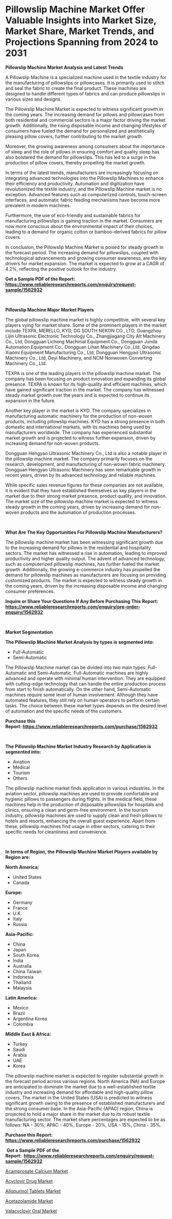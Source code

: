 <p><h1>Pillowslip Machine Market Offer Valuable Insights into Market Size, Market Share, Market Trends, and Projections Spanning from 2024 to 2031</h1></p><p><strong>Pillowslip Machine Market Analysis and Latest Trends</strong></p>
<p><p>A Pillowslip Machine is a specialized machine used in the textile industry for the manufacturing of pillowslips or pillowcases. It is primarily used to stitch and seal the fabric to create the final product. These machines are designed to handle different types of fabrics and can produce pillowslips in various sizes and designs.</p><p>The Pillowslip Machine Market is expected to witness significant growth in the coming years. The increasing demand for pillows and pillowcases from both residential and commercial sectors is a major factor driving the market growth. Additionally, the rising disposable income and changing lifestyles of consumers have fueled the demand for personalized and aesthetically pleasing pillow covers, further contributing to the market growth.</p><p>Moreover, the growing awareness among consumers about the importance of sleep and the role of pillows in ensuring comfort and quality sleep has also bolstered the demand for pillowslips. This has led to a surge in the production of pillow covers, thereby propelling the market growth.</p><p>In terms of the latest trends, manufacturers are increasingly focusing on integrating advanced technologies into the Pillowslip Machines to enhance their efficiency and productivity. Automation and digitization have revolutionized the textile industry, and the Pillowslip Machine market is no exception. Advanced features such as computerized controls, touch-screen interfaces, and automatic fabric feeding mechanisms have become more prevalent in modern machines.</p><p>Furthermore, the use of eco-friendly and sustainable fabrics for manufacturing pillowslips is gaining traction in the market. Consumers are now more conscious about the environmental impact of their choices, leading to a demand for organic cotton or bamboo-derived fabrics for pillow covers.</p><p>In conclusion, the Pillowslip Machine Market is poised for steady growth in the forecast period. The increasing demand for pillowslips, coupled with technological advancements and growing consumer awareness, are the key drivers for market expansion. The market is expected to grow at a CAGR of 4.2%, reflecting the positive outlook for the industry.</p></p>
<p><strong>Get a Sample PDF of the Report:&nbsp; <a href="https://www.reliableresearchreports.com/enquiry/request-sample/1562932">https://www.reliableresearchreports.com/enquiry/request-sample/1562932</a></strong></p>
<p>&nbsp;</p>
<p><strong>Pillowslip Machine Major Market Players</strong></p>
<p><p>The global pillowslip machine market is highly competitive, with several key players vying for market share. Some of the prominent players in the market include TEXPA, MERELLO, KYD, DG SOUTH NEKON CO., LTD, Guangzhou Lijin Ultrasonic Electronic Technology Co., Zhangjiagang City Alt Machinery Co., Ltd, Dongguan Licheng Machinial Equipment Co., Dongguan Junda Automation Equipment Co., Dongguan Lihan Machinery Co.,Ltd, Qingdao Xiaomi Equipment Manufacturing Co., Ltd, Dongguan Hengyao Ultrasonic Machinery Co., Ltd, Deyi Machinery, and NCM Nonwoven Converting Machinery Co., Ltd.</p><p>TEXPA is one of the leading players in the pillowslip machine market. The company has been focusing on product innovation and expanding its global presence. TEXPA is known for its high-quality and efficient machines, which have gained significant traction in the market. The company has witnessed steady market growth over the years and is expected to continue its expansion in the future.</p><p>Another key player in the market is KYD. The company specializes in manufacturing automatic machinery for the production of non-woven products, including pillowslip machines. KYD has a strong presence in both domestic and international markets, with its machines being used by manufacturers worldwide. The company has experienced substantial market growth and is projected to witness further expansion, driven by increasing demand for non-woven products.</p><p>Dongguan Hengyao Ultrasonic Machinery Co., Ltd is also a notable player in the pillowslip machine market. The company primarily focuses on the research, development, and manufacturing of non-woven fabric machinery. Dongguan Hengyao Ultrasonic Machinery has seen remarkable growth in recent years, driven by its advanced technology and reliable machines.</p><p>While specific sales revenue figures for these companies are not available, it is evident that they have established themselves as key players in the market due to their strong market presence, product quality, and innovation. The market size of the pillowslip machine market is expected to witness steady growth in the coming years, driven by increasing demand for non-woven products and the automation of production processes.</p></p>
<p>&nbsp;</p>
<p><strong>What Are The Key Opportunities For Pillowslip Machine Manufacturers?</strong></p>
<p><p>The pillowslip machine market has been witnessing significant growth due to the increasing demand for pillows in the residential and hospitality sectors. The market has witnessed a rise in automation, leading to improved productivity and higher quality output. The advent of advanced technology, such as computerized pillowslip machines, has further fueled the market growth. Additionally, the growing e-commerce industry has propelled the demand for pillowslip machines as manufacturers are focusing on providing customized products. The market is expected to witness steady growth in the coming years, driven by the increasing disposable income and changing consumer preferences.</p></p>
<p><strong>Inquire or Share Your Questions If Any Before Purchasing This Report: <a href="https://www.reliableresearchreports.com/enquiry/pre-order-enquiry/1562932">https://www.reliableresearchreports.com/enquiry/pre-order-enquiry/1562932</a></strong></p>
<p>&nbsp;</p>
<p><strong>Market Segmentation</strong></p>
<p><strong>The Pillowslip Machine Market Analysis by types is segmented into:</strong></p>
<p><ul><li>Full-Automatic</li><li>Semi-Automatic</li></ul></p>
<p><p>The Pillowslip Machine market can be divided into two main types: Full-Automatic and Semi-Automatic. Full-Automatic machines are highly advanced and operate with minimal human intervention. They are equipped with cutting-edge technology that can handle the entire production process from start to finish automatically. On the other hand, Semi-Automatic machines require some level of human involvement. Although they have automated features, they still rely on human operators to perform certain tasks. The choice between these market types depends on the desired level of automation and the specific needs of the customers.</p></p>
<p><strong>Purchase this Report:&nbsp;<a href="https://www.reliableresearchreports.com/purchase/1562932">https://www.reliableresearchreports.com/purchase/1562932</a></strong></p>
<p>&nbsp;</p>
<p><strong>The Pillowslip Machine Market Industry Research by Application is segmented into:</strong></p>
<p><ul><li>Aviation</li><li>Medical</li><li>Tourism</li><li>Others</li></ul></p>
<p><p>The pillowslip machine market finds application in various industries. In the aviation sector, pillowslip machines are used to provide comfortable and hygienic pillows to passengers during flights. In the medical field, these machines help in the production of disposable pillowslips for hospitals and clinics, ensuring a clean and germ-free environment. In the tourism industry, pillowslip machines are used to supply clean and fresh pillows to hotels and resorts, enhancing the overall guest experience. Apart from these, pillowslip machines find usage in other sectors, catering to their specific needs for cleanliness and convenience.</p></p>
<p>&nbsp;</p>
<p><strong>In terms of Region, the Pillowslip Machine Market Players available by Region are:</strong></p>
<p>
    <p> <strong> North America: </strong>
        <ul>
            <li>United States</li>
            <li>Canada</li>
        </ul>
        </p> 
    <p> <strong> Europe: </strong>
        <ul>
            <li>Germany</li>
            <li>France</li>
            <li>U.K.</li>
            <li>Italy</li>
            <li>Russia</li>
        </ul>
        </p> 
    <p> <strong> Asia-Pacific: </strong>
        <ul>
            <li>China</li>
            <li>Japan</li>
            <li>South Korea</li>
            <li>India</li>
            <li>Australia</li>
            <li>China Taiwan</li>
            <li>Indonesia</li>
            <li>Thailand</li>
            <li>Malaysia</li>
        </ul>
        </p> 
    <p> <strong> Latin America: </strong>
        <ul>
            <li>Mexico</li>
            <li>Brazil</li>
            <li>Argentina Korea</li>
            <li>Colombia</li>
        </ul>
        </p> 
    <p> <strong> Middle East & Africa: </strong>
        <ul>
            <li>Turkey</li>
            <li>Saudi</li>
            <li>Arabia</li>
            <li>UAE</li>
            <li>Korea</li>
        </ul>
    </p>
    </p>
<p><p>The pillowslip machine market is expected to register substantial growth in the forecast period across various regions. North America (NA) and Europe are anticipated to dominate the market due to a well-established textile industry and increasing demand for affordable and high-quality pillow covers. The market in the United States (USA) is predicted to witness significant growth owing to the presence of established manufacturers and the strong consumer base. In the Asia-Pacific (APAC) region, China is projected to hold a major share in the market due to its robust textile manufacturing sector. The market share percentages are expected to be as follows: NA - 30%, APAC - 40%, Europe - 20%, USA - 15%, China - 35%.</p></p>
<p><strong>Purchase this Report: <a href="https://www.reliableresearchreports.com/purchase/1562932">https://www.reliableresearchreports.com/purchase/1562932</a></strong></p>
<p>&nbsp;<strong>Get a Sample PDF of the Report:&nbsp;&nbsp;<a href="https://www.reliableresearchreports.com/enquiry/request-sample/1562932">https://www.reliableresearchreports.com/enquiry/request-sample/1562932</a></strong></p>
<p><strong></strong></p>
<p><p><a href="https://medium.com/@vivianejast/acamprosate-calcium-market-size-cagr-trends-2024-2030-8d1208cd68a0">Acamprosate Calcium Market</a></p><p><a href="https://medium.com/@vivianejast/acyclovir-drug-market-trends-forecast-and-competitive-analysis-to-2030-8fb137de49b8">Acyclovir Drug Market</a></p><p><a href="https://medium.com/@vivianejast/allopurinol-tablets-market-size-market-outlook-and-market-forecast-2023-to-2030-d8487296538f">Allopurinol Tablets Market</a></p><p><a href="https://medium.com/@vivianejast/acetazolamide-market-insight-market-trends-growth-forecasted-from-2023-to-2030-062794309e2b">Acetazolamide Market</a></p><p><a href="https://medium.com/@vivianejast/valacyclovir-oral-market-insights-into-market-cagr-market-trends-and-growth-strategies-458bad7dffd8">Valacyclovir Oral Market</a></p></p>